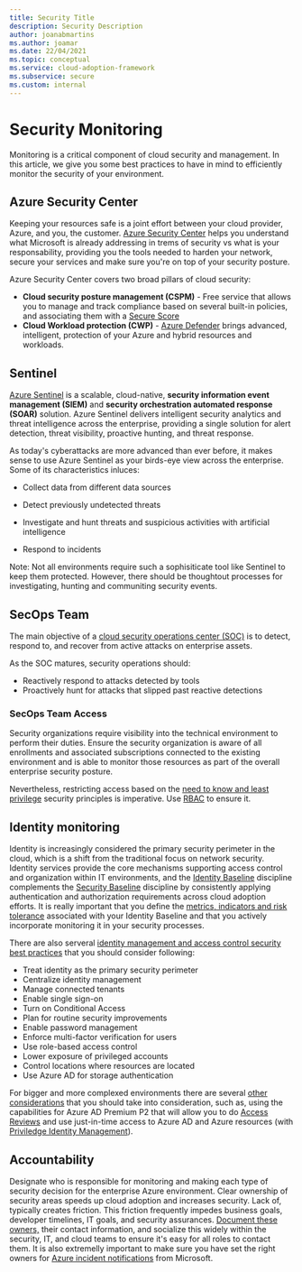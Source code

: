 ```yaml
---
title: Security Title
description: Security Description
author: joanabmartins
ms.author: joamar
ms.date: 22/04/2021
ms.topic: conceptual
ms.service: cloud-adoption-framework
ms.subservice: secure
ms.custom: internal
---
```


# Security Monitoring
Monitoring is a critical component of cloud security and management. In this article, we give you some best practices to have in mind to efficiently monitor the security of your environment.

## Azure Security Center 
Keeping your resources safe is a joint effort between your cloud provider, Azure, and you, the customer. [Azure Security Center](https://docs.microsoft.com/en-us/azure/cloud-adoption-framework/ready/azure-setup-guide/govern-org-compliance?tabs=AzureSecurityCenter) helps you understand what Microsoft is already addressing in trems of security vs what is your responsability, providing you the tools needed to harden your network, secure your services and make sure you're on top of your security posture. 

Azure Security Center covers two broad pillars of cloud security:

* **Cloud security posture management (CSPM)** - Free service that allows you to manage and track compliance based on several built-in policies, and associating them with a [Secure Score](https://docs.microsoft.com/en-us/azure/security-center/secure-score-security-controls) 
* **Cloud Workload protection (CWP)** - [Azure Defender](https://docs.microsoft.com/en-us/azure/security-center/azure-defender) brings advanced, intelligent, protection of your Azure and hybrid resources and workloads.

## Sentinel
[Azure Sentinel](https://docs.microsoft.com/en-us/azure/sentinel/overview) is a scalable, cloud-native, **security information event management (SIEM)** and **security orchestration automated response (SOAR)** solution. Azure Sentinel delivers intelligent security analytics and threat intelligence across the enterprise, providing a single solution for alert detection, threat visibility, proactive hunting, and threat response. 

As today's cyberattacks are more advanced than ever before, it makes sense to use Azure Sentinel as your birds-eye view across the enterprise. Some of its characteristics inluces:

* Collect data from different data sources

* Detect previously undetected threats

* Investigate and hunt threats and suspicious activities with artificial intelligence

* Respond to incidents 

Note: Not all environments require such a sophisiticate tool like Sentinel to keep them protected. However, there should be thoughtout processes for investigating, hunting and communiting security events. 

## SecOps Team 
The main objective of a [cloud security operations center (SOC)](https://docs.microsoft.com/en-us/azure/cloud-adoption-framework/organize/cloud-security-operations-center) is to detect, respond to, and recover from active attacks on enterprise assets.

As the SOC matures, security operations should:

* Reactively respond to attacks detected by tools
* Proactively hunt for attacks that slipped past reactive detections

### SecOps Team Access 
Security organizations require visibility into the technical environment to perform their duties. Ensure the security organization is aware of all enrollments and associated subscriptions connected to the existing environment and is able to monitor those resources as part of the overall enterprise security posture. 

Nevertheless, restricting access based on the [need to know and least privilege](https://docs.microsoft.com/en-us/azure/security/fundamentals/identity-management-best-practices?bc=%2fazure%2fcloud-adoption-framework%2f_bread%2ftoc.json&toc=%2fazure%2fcloud-adoption-framework%2ftoc.json#use-role-based-access-control) security principles is imperative. Use [RBAC](https://docs.microsoft.com/en-us/azure/role-based-access-control/overview) to ensure it.

## Identity monitoring 
Identity is increasingly considered the primary security perimeter in the cloud, which is a shift from the traditional focus on network security. Identity services provide the core mechanisms supporting access control and organization within IT environments, and the [Identity Baseline](https://docs.microsoft.com/en-us/azure/cloud-adoption-framework/govern/identity-baseline/) discipline complements the [Security Baseline](https://docs.microsoft.com/en-us/azure/cloud-adoption-framework/govern/security-baseline/) discipline by consistently applying authentication and authorization requirements across cloud adoption efforts. It is really important that you define the [metrics, indicators and risk tolerance](https://docs.microsoft.com/en-us/azure/cloud-adoption-framework/govern/identity-baseline/metrics-tolerance) associated with your Identity Baseline and that you actively incorporate monitoring it in your security processes.

There are also serveral [identity management and access control security best practices](https://docs.microsoft.com/en-us/azure/security/fundamentals/identity-management-best-practices?bc=%2fazure%2fcloud-adoption-framework%2f_bread%2ftoc.json&toc=%2fazure%2fcloud-adoption-framework%2ftoc.json) that you should consider following:
* Treat identity as the primary security perimeter
* Centralize identity management
* Manage connected tenants
* Enable single sign-on
* Turn on Conditional Access
* Plan for routine security improvements
* Enable password management
* Enforce multi-factor verification for users
* Use role-based access control
* Lower exposure of privileged accounts
* Control locations where resources are located
* Use Azure AD for storage authentication

For bigger and more complexed environments there are several [other considerations](https://docs.microsoft.com/en-us/azure/cloud-adoption-framework/ready/enterprise-scale/identity-and-access-management) that you should take into consideration, such as, using the capabilities for Azure AD Premium P2 that will allow you to do [Access Reviews](https://docs.microsoft.com/en-us/azure/active-directory/governance/access-reviews-overview) and use just-in-time access to Azure AD  and Azure resources (with [Priviledge Identity Management](https://docs.microsoft.com/en-us/azure/active-directory/governance/access-reviews-overview)).


## Accountability
Designate who is responsible for monitoring and making each type of security decision for the enterprise Azure environment. Clear ownership of security areas speeds up cloud adoption and increases security. Lack of, typically creates friction. This friction frequently impedes business goals, developer timelines, IT goals, and security assurances. [Document these owners,](https://docs.microsoft.com/en-us/azure/cloud-adoption-framework/security/security-top-10#3-process-assign-accountability-for-cloud-security-decisions) their contact information, and socialize this widely within the security, IT, and cloud teams to ensure it's easy for all roles to contact them. 
It is also extremelly important to make sure you have set the right owners for [Azure incident notifications](https://docs.microsoft.com/en-us/azure/service-health/alerts-activity-log-service-notifications-portal) from Microsoft.

